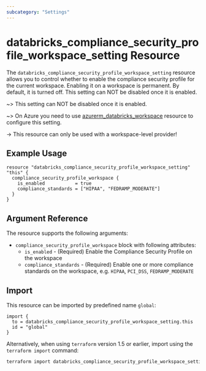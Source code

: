 ```yaml
---
subcategory: "Settings"
---
```


# databricks_compliance_security_profile_workspace_setting Resource

The `databricks_compliance_security_profile_workspace_setting` resource allows you to control whether to enable the 
compliance security profile for the current workspace. Enabling it on a workspace is permanent. By default, it is 
turned off. This setting can NOT be disabled once it is enabled.

~> This setting can NOT be disabled once it is enabled.

~> On Azure you need to use [azurerm_databricks_workspace](https://registry.terraform.io/providers/hashicorp/azurerm/latest/docs/resources/databricks_workspace#compliance_security_profile_enabled-1) resource to configure this setting.

-> This resource can only be used with a workspace-level provider!

## Example Usage

```hcl
resource "databricks_compliance_security_profile_workspace_setting" "this" {
  compliance_security_profile_workspace {
    is_enabled           = true
    compliance_standards = ["HIPAA", "FEDRAMP_MODERATE"]
  }
}
```

## Argument Reference

The resource supports the following arguments:

- `compliance_security_profile_workspace` block with following attributes:
  - `is_enabled` - (Required) Enable the Compliance Security Profile on the workspace
  - `compliance_standards` - (Required) Enable one or more compliance standards on the workspace, e.g. `HIPAA`, `PCI_DSS`, `FEDRAMP_MODERATE`

## Import

This resource can be imported by predefined name `global`:

```hcl
import {
  to = databricks_compliance_security_profile_workspace_setting.this
  id = "global"
}
```

Alternatively, when using `terraform` version 1.5 or earlier, import using the `terraform import` command:

```bash
terraform import databricks_compliance_security_profile_workspace_setting.this global
```
